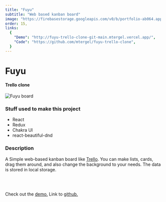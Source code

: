 ```yaml
---
title: "Fuyu"
subtitle: "Web based kanban board"
image: "https://firebasestorage.googleapis.com/v0/b/portfolio-ab064.appspot.com/o/fuyu.PNG?alt=media&token=56e4b63b-a8c4-4fbe-a964-d02181453130"
order: 15,
links:
  {
    "Demo": "http://fuyu-trello-clone-git-main.mtergel.vercel.app/",
    "Code": "https://github.com/mtergel/fuyu-trello-clone",
  }
---
```


# Fuyu

#### Trello clone

![Fuyu board](https://firebasestorage.googleapis.com/v0/b/portfolio-ab064.appspot.com/o/fuyu.PNG?alt=media&token=56e4b63b-a8c4-4fbe-a964-d02181453130)

### Stuff used to make this project

- React
- Redux
- Chakra UI
- react-beautiful-dnd

### Description

A Simple web-based kanban board like [Trello](https://https://trello.com/). You can make lists, cards, drag them around, and also change the background to your needs. The data is stored in local storage.

<br/><br/>

Check out the [demo.](https://fuyu-trello-clone.vercel.app/)
Link to [github.](https://github.com/mtergel/fuyu-trello-clone)
